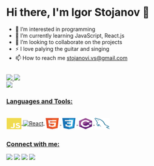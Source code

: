 # Hi there, I'm Igor Stojanov 👋
- 👀 I’m interested in programming
- 🌱 I’m currently learning JavaScript, React.js
- 🚀 I’m looking to collaborate on the projects
- ⚡ I love palying the guitar and singing
- 📫 How to reach me stojanovi.vs@gmail.com

##

<div align="left">
  <a href="https://github.com/igor-stojanov">
  <img height="180em" src="https://github-readme-stats.vercel.app/api?username=igor-stojanov&show_icons=true&theme=white"/>
  <img height="180em" src="https://streak-stats.demolab.com/?user=igor-stojanov"/>
</div>
<div align="left">
  <a href="https://github.com/igor-stojanov">
  <img src="https://github-readme-stats.vercel.app/api/top-langs/?username=igor-stojanov&theme=white"/>
</div>
  

### Languages and Tools:
  
<div style="display: inline_block"><br>
  <img align="center" alt="Js" height="30" width="40" src="https://raw.githubusercontent.com/devicons/devicon/master/icons/javascript/javascript-plain.svg">
  <img align="center" alt="React" height="30" width="40" src="https://cdn.jsdelivr.net/gh/devicons/devicon/icons/react/react-original-wordmark.svg">
  <img align="center" alt="HTML" height="30" width="40" src="https://raw.githubusercontent.com/devicons/devicon/master/icons/html5/html5-original.svg">
  <img align="center" alt="CSS" height="30" width="40" src="https://raw.githubusercontent.com/devicons/devicon/master/icons/css3/css3-original.svg">
  <img align="center" alt="Csharp" height="30" width="40" src="https://raw.githubusercontent.com/devicons/devicon/master/icons/csharp/csharp-original.svg">
  <img align="center" alt="MySQL" height="30" width="40" src="https://raw.githubusercontent.com/devicons/devicon/master/icons/mysql/mysql-original.svg">
</div>
  
  ##
  
  ### Connect with me:
<div>
  <a href="https://www.linkedin.com/in/igor-stojanov-448a02203/" target="_blank"><img src="https://img.shields.io/badge/LinkedIn-0077B5?style=for-the-badge&logo=linkedin&logoColor=white"></a>
  <a href="https://twitter.com/_Stojanov_Igor" target="_blank"><img src="https://img.shields.io/badge/Twitter-1DA1F2?style=for-the-badge&logo=twitter&logoColor=white"></a>
  <a href = "mailto:igorstojanov8@gmail.com"><img src="https://img.shields.io/badge/Gmail-D14836?style=for-the-badge&logo=gmail&logoColor=white" target="_blank"></a>
  <a href = "mailto:stojanovigor99@hotmail.com"><img src="https://img.shields.io/badge/Microsoft_Outlook-0078D4?style=for-the-badge&logo=microsoft-outlook&logoColor=white" target="_blank"></a>
</div>


